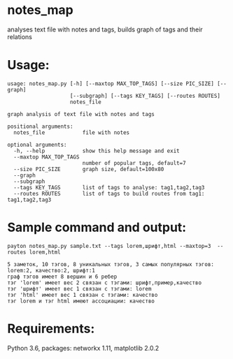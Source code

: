 # **notes_map**
analyses text file with notes and tags, builds graph of tags and their relations

# Usage:
```
usage: notes_map.py [-h] [--maxtop MAX_TOP_TAGS] [--size PIC_SIZE] [--graph]
                    [--subgraph] [--tags KEY_TAGS] [--routes ROUTES]
                    notes_file

graph analysis of text file with notes and tags

positional arguments:
  notes_file            file with notes

optional arguments:
  -h, --help            show this help message and exit
  --maxtop MAX_TOP_TAGS
                        number of popular tags, default=7
  --size PIC_SIZE       graph size, default=100x80
  --graph
  --subgraph
  --tags KEY_TAGS       list of tags to analyse: tag1,tag2,tag3
  --routes ROUTES       list of tags to build routes from tag1: tag1,tag2,tag3

```
# Sample command and output:
```
payton notes_map.py sample.txt --tags lorem,шрифт,html --maxtop=3  --routes lorem,html
```

```text
5 заметок, 10 тэгов, 8 уникальных тэгов, 3 самых популярных тэгов: lorem:2, качество:2, шрифт:1
граф тэгов имеет 8 вершин и 6 ребер
тэг 'lorem' имеет вес 2 связан с тэгами: шрифт,пример,качество
тэг 'шрифт' имеет вес 1 связан с тэгами: lorem
тэг 'html' имеет вес 1 связан с тэгами: качество
тэг lorem и тэг html имеют ассоциации: качество
```


# Requirements:
Python 3.6, packages: networkx 1.11, matplotlib 2.0.2